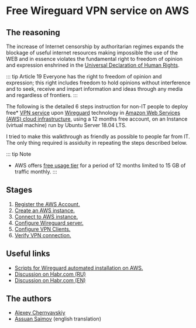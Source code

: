 # Free Wireguard VPN service on AWS

## The reasoning

The increase of Internet censorship by authoritarian regimes expands the blockage of useful internet resources making impossible the use of the WEB and in essence violates the fundamental right to freedom of opinion and expression enshrined in the [Universal Declaration of Human Rights](https://www.un.org/ru/documents/decl_conv/declarations/declhr.shtml).

::: tip Article 19
Everyone has the right to freedom of opinion and expression; this right includes freedom to hold opinions without interference and to seek, receive and impart information and ideas through any media and regardless of frontiers.
:::

The following is the detailed 6 steps instruction for non-IT people to deploy free* [VPN service](https://ru.bmstu.wiki/VPN_(Virtual_Private_Network)) upon [Wireguard](https://www.wireguard.com/) technology in [Amazon Web Services (AWS) cloud infrastructure](https://aws.amazon.com/ru/), using a 12 months free account, on an Instance (virtual machine) run by Ubuntu Server 18.04 LTS. 

I tried to make this walkthrough as friendly as possible to people far from IT. The only thing required is assiduity in repeating the steps described below.

::: tip Note
* AWS offers [free usage tier](https://aws.amazon.com/ru/free/faqs/) for a period of 12 months limited to 15 GB of traffic monthly.
:::

## Stages
1. [Register the AWS Account.](aws-account-registration)
2. [Create an AWS instance.](create-aws-instance)
3. [Connect to AWS instance.](connection-to-instance)
4. [Configure Wireguard server.](configure-wireguard)
5. [Configure VPN Clients.](configure-vpn-clients)
6. [Verify VPN connection.](check-the-installation-of-vpn)

## Useful links
* [Scripts for Wireguard automated installation on AWS.](https://github.com/isystem-io/wireguard-aws)
* [Discussion on Habr.com (RU)](https://habr.com/ru/post/448528/#comments)
* [Discussion on Habr.com (EN)](https://habr.com/en/post/449234/#comments)

## The authors
* [Alexey Chernyavskiy](https://github.com/alexey-chernyavskiy)
* [Assuan Saimov](https://t.me/saimov) (english translation)